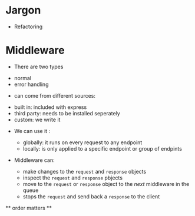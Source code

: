 # Jargon
- Refactoring


# Middleware

 * There are two types
  - normal
  - error handling
 
 * can come from different sources:
  - built in: included with express
  - third party: needs to be installed seperately 
  - custom: we write it 

 * We can use it :
    - globally: it runs on every request to any endpoint
    - locally: is only applied to a specific endpoint or group of endpints


 * Middleware can: 
    - make changes to the `request` and `response` objects
    - inspect the `request` and `response` pbjects
    - move to the `request` or `response` object to the _next_ middleware in the queue
    - stops the `request` and send back a `response` to the client


** order matters **